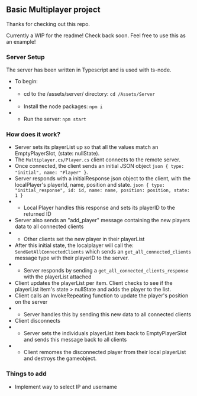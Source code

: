 ## Basic Multiplayer project
Thanks for checking out this repo.

Currently a WIP for the readme! Check back soon.
Feel free to use this as an example!

### Server Setup
The server has been written in Typescript and is used with ts-node.
- To begin: 
- - cd to the /assets/server/ directory: ```cd /Assets/Server```
- - Install the node packages: ```npm i```
- - Run the server: ```npm start```

### How does it work?
- Server sets its playerList up so that all the values match an EmptyPlayerSlot, (state: nullState).
- The ```Multiplayer.cs/Player.cs``` client connects to the remote server.
- Once connected, the client sends an initial JSON object ```json { type: "initial", name: "Player" }```.
- Server responds with a initialResponse json object to the client, with the localPlayer's playerId, name, position and state. ```json { type: "initial_response", id: id, name: name, position: position, state: 1 }```
- - Local Player handles this response and sets its playerID to the returned ID
- Server also sends an "add_player" message containing the new players data to all connected clients
- - Other clients set the new player in their playerList
- After this initial state, the localplayer will call the: ```SendGetAllConnectedClients``` which sends an ```get_all_connected_clients``` message type with their playerID to the server.
- - Server responds by sending a ```get_all_connected_clients_response``` with the playerList attached
- Client updates the playerList per item. Client checks  to see if the playerList item's state > nullState and adds the player to the list.
- Client calls an InvokeRepeating function to update the player's position on the server
- - Server handles this by sending this new data to all connected clients
- Client disconnects 
- - Server sets the individuals playerList item back to EmptyPlayerSlot and sends this message back to all clients
- - Client remomes the disconnected player from their local playerList and destroys  the gameobject.

### Things to add
- Implement way to select IP and username